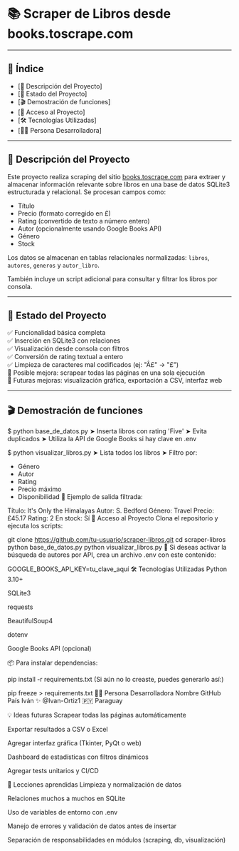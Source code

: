 # 📚 Scraper de Libros desde books.toscrape.com

---

## 📑 Índice

- [📄 Descripción del Proyecto]
- [🚧 Estado del Proyecto]
- [🎬 Demostración de funciones]
- [🔐 Acceso al Proyecto]
- [🛠️ Tecnologías Utilizadas]
- [👨‍💻 Persona Desarrolladora]

---

## 📄 Descripción del Proyecto

Este proyecto realiza scraping del sitio [books.toscrape.com](http://books.toscrape.com/) para extraer y almacenar información relevante sobre libros en una base de datos SQLite3 estructurada y relacional. Se procesan campos como:

- Título
- Precio (formato corregido en £)
- Rating (convertido de texto a número entero)
- Autor (opcionalmente usando Google Books API)
- Género
- Stock

Los datos se almacenan en tablas relacionales normalizadas: `libros`, `autores`, `generos` y `autor_libro`.

También incluye un script adicional para consultar y filtrar los libros por consola.

---

## 🚧 Estado del Proyecto

✅ Funcionalidad básica completa  
✅ Inserción en SQLite3 con relaciones  
✅ Visualización desde consola con filtros  
✅ Conversión de rating textual a entero  
✅ Limpieza de caracteres mal codificados (ej: "Â£" → "£")  
🚧 Posible mejora: scrapear todas las páginas en una sola ejecución  
🚧 Futuras mejoras: visualización gráfica, exportación a CSV, interfaz web  

---

## 🎬 Demostración de funciones

$ python base_de_datos.py
➤ Inserta libros con rating 'Five'
➤ Evita duplicados
➤ Utiliza la API de Google Books si hay clave en .env

$ python visualizar_libros.py
➤ Lista todos los libros
➤ Filtro por:
   - Género
   - Autor
   - Rating
   - Precio máximo
   - Disponibilidad
📌 Ejemplo de salida filtrada:

Título: It's Only the Himalayas
Autor: S. Bedford
Género: Travel
Precio: £45.17
Rating: 2
En stock: Sí
🔐 Acceso al Proyecto
Clona el repositorio y ejecuta los scripts:

git clone https://github.com/tu-usuario/scraper-libros.git
cd scraper-libros
python base_de_datos.py
python visualizar_libros.py
🔑 Si deseas activar la búsqueda de autores por API, crea un archivo .env con este contenido:

GOOGLE_BOOKS_API_KEY=tu_clave_aquí
🛠️ Tecnologías Utilizadas
Python 3.10+

SQLite3

requests

BeautifulSoup4

dotenv

Google Books API (opcional)

📦 Para instalar dependencias:

pip install -r requirements.txt
(Si aún no lo creaste, puedes generarlo así:)

pip freeze > requirements.txt
👨‍💻 Persona Desarrolladora
Nombre	GitHub	País
Iván ✨	@Ivan-Ortiz1	🇵🇾 Paraguay

💡 Ideas futuras
Scrapear todas las páginas automáticamente

Exportar resultados a CSV o Excel

Agregar interfaz gráfica (Tkinter, PyQt o web)

Dashboard de estadísticas con filtros dinámicos

Agregar tests unitarios y CI/CD

🧠 Lecciones aprendidas
Limpieza y normalización de datos

Relaciones muchos a muchos en SQLite

Uso de variables de entorno con .env

Manejo de errores y validación de datos antes de insertar

Separación de responsabilidades en módulos (scraping, db, visualización)

